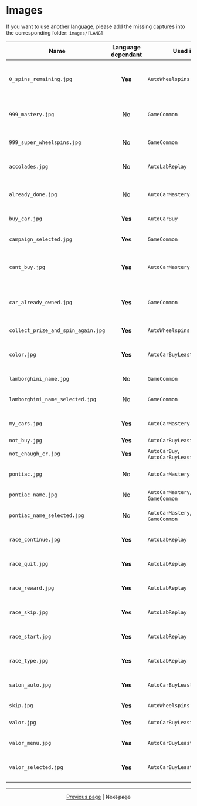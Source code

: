 # Images

If you want to use another language, please add the missing captures into the corresponding folder: `images/[LANG]`

| Name                               | Language dependant | Used in                                  | From                   | Description                              | 
|------------------------------------|:------------------:|------------------------------------------|------------------------|------------------------------------------|
| `0_spins_remaining.jpg`            | **Yes**            | `AutoWheelspins`                         | Wheelspins page        | Select button + text when 0 spins remain |
| `999_mastery.jpg`                  | No                 | `GameCommon`                             | Car mastery page       | Check if max mastery points              |
| `999_super_wheelspins.jpg`         | No                 | `GameCommon`                             | Wheelspins page        | Check if max super wheelspins            |
| `accolades.jpg`                    | No                 | `AutoLabReplay`                          | Esc menu (unselected)  | If lost, to detect esc menu              |
| `already_done.jpg`                 | No                 | `AutoCarMastery`                         | Car mastery page       | Check if car is already mastered         |
| `buy_car.jpg`                      | **Yes**            | `AutoCarBuy`                             | Bought car             | Check if click works                     |
| `campaign_selected.jpg`            | **Yes**            | `GameCommon`                             | Esc menu               | Check if on default esc menu             |
| `cant_buy.jpg`                     | **Yes**            | `AutoCarMastery`                         | Car mastery page       | Check if enaugh mastery points           |
| `car_already_owned.jpg`            | **Yes**            | `GameCommon`                             | After wheelspin        | Check if unlocked car is already owned   |
| `collect_prize_and_spin_again.jpg` | **Yes**            | `AutoWheelspins`                         | Wheelspins page        | Re spin                                  |
| `color.jpg`                        | **Yes**            | `AutoCarBuyLeastExpensive`               | During bought car      | Wait until game load bought car color    |
| `lamborghini_name.jpg`             | No                 | `GameCommon`                             | Jump to constructor    | Jump to constructor                      |
| `lamborghini_name_selected.jpg`    | No                 | `GameCommon`                             | Jump to constructor    | Check if jump menu click works           |
| `my_cars.jpg`                      | **Yes**            | `AutoCarMastery`                         | Garage (selected)      | Detect that I'm at garage                |
| `not_buy.jpg`                      | **Yes**            | `AutoCarBuyLeastExpensive`               | Filter menu            | Set filter                               |
| `not_enaugh_cr.jpg`                | **Yes**            | `AutoCarBuy`, `AutoCarBuyLeastExpensive` | After bought car       | Check if enaugh CR                       |
| `pontiac.jpg`                      | No                 | `AutoCarMastery`                         | Garage > My cars       | Check if there is a firebird             |
| `pontiac_name.jpg`                 | No                 | `AutoCarMastery`, `GameCommon`           | Jump to constructor    | Jump to constructor                      |
| `pontiac_name_selected.jpg`        | No                 | `AutoCarMastery`, `GameCommon`           | Jump to constructor    | Check if jump menu click works           |
| `race_continue.jpg`                | **Yes**            | `AutoLabReplay`                          | Race end               | Detect end & get rewards                 |
| `race_quit.jpg`                    | **Yes**            | `AutoLabReplay`                          | Esc race (unselected)  | If lost, to detect race esc menu         |
| `race_reward.jpg`                  | **Yes**            | `AutoLabReplay`                          | Race end               | Detect end & get rewards                 |
| `race_skip.jpg`                    | **Yes**            | `AutoLabReplay`                          | Race end               | Detect end & get rewards                 |
| `race_start.jpg`                   | **Yes**            | `AutoLabReplay`                          | Before race (selected) | Check before start race                  |
| `race_type.jpg`                    | **Yes**            | `AutoLabReplay`                          | Race type menu (lab)   | Check after selecting lab race           |
| `salon_auto.jpg`                   | **Yes**            | `AutoCarBuyLeastExpensive`               | Home garagearage       | Wait until car change video end          |
| `skip.jpg`                         | **Yes**            | `AutoWheelspins`                         | Wheelspins page        | Skip spin                                |
| `valor.jpg`                        | **Yes**            | `AutoCarBuyLeastExpensive`               | Sort menu              | Change sort type                         |
| `valor_menu.jpg`                   | **Yes**            | `AutoCarBuyLeastExpensive`               | Jump to valor menu     | Check if jump to good type               |
| `valor_selected.jpg`               | **Yes**            | `AutoCarBuyLeastExpensive`               | Sort menu              | Check if sort menu click works           |
|                                    |                    |                                          |                        |                                          |


<hr>

<div align="center">
<a href="https://github.com/kevingrillet/AFKArena-LabHelper/wiki/Sources">Previous page</a>
|
<strike>Next page</strike>
</div>
